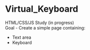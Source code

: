 # Virtual_Keyboard

HTML/CSS/JS Study (in progress) <br />
Goal - Create a simple page containing:

- Text area
- Keyboard
